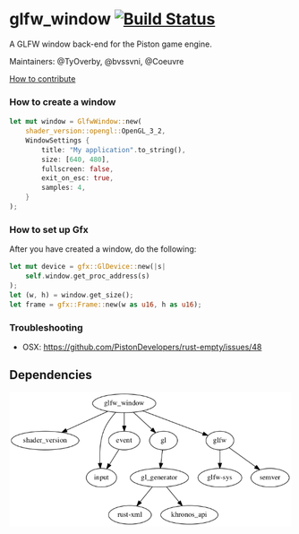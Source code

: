 # glfw_window [![Build Status](https://travis-ci.org/PistonDevelopers/glfw_window.svg?branch=master)](https://travis-ci.org/PistonDevelopers/glfw_window)

A GLFW window back-end for the Piston game engine.

Maintainers: @TyOverby, @bvssvni, @Coeuvre

[How to contribute](https://github.com/PistonDevelopers/piston/blob/master/CONTRIBUTING.md)

### How to create a window

```Rust
let mut window = GlfwWindow::new(
    shader_version::opengl::OpenGL_3_2,
    WindowSettings {
        title: "My application".to_string(),
        size: [640, 480],
        fullscreen: false,
        exit_on_esc: true,
        samples: 4,
    }
);
```

### How to set up Gfx

After you have created a window, do the following:

```Rust
let mut device = gfx::GlDevice::new(|s|
    self.window.get_proc_address(s)
);
let (w, h) = window.get_size();
let frame = gfx::Frame::new(w as u16, h as u16);
```

### Troubleshooting

* OSX: https://github.com/PistonDevelopers/rust-empty/issues/48

## Dependencies

![dependencies](./Cargo.png)

